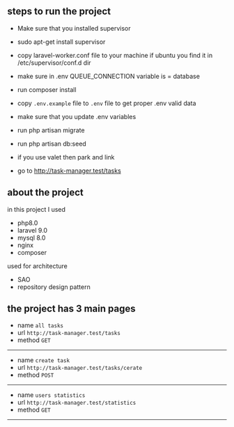 
## steps to run the project

- Make sure that you installed supervisor 
- sudo apt-get install supervisor
- copy laravel-worker.conf file to your machine if ubuntu you find it in /etc/supervisor/conf.d dir
- make sure in .env QUEUE_CONNECTION  variable is = database


- run composer install
- copy `.env.example` file to `.env` file to get proper .env valid data
- make sure that you update .env variables
- run php artisan migrate
- run php artisan db:seed
- if you use valet then park and link 
- go to http://task-manager.test/tasks

## about the project
in this project I used
- php8.0
- laravel 9.0
- mysql 8.0
- nginx
- composer

used for architecture
- SAO
- repository design pattern

the project has 3 main pages
--------------------------------------
- name `all tasks`
- url `http://task-manager.test/tasks`
- method `GET`
-----------------------------------------
- name `create task`
- url `http://task-manager.test/tasks/cerate`
- method `POST`
-----------------------------------------
- name `users statistics`
- url `http://task-manager.test/statistics`
- method `GET`
-----------------------------------------
